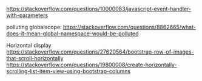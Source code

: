 
https://stackoverflow.com/questions/10000083/javascript-event-handler-with-parameters 

polluting globalscope:
https://stackoverflow.com/questions/8862665/what-does-it-mean-global-namespace-would-be-polluted

Horizontal display
https://stackoverflow.com/questions/27620564/bootstrap-row-of-images-that-scroll-horizontally
https://stackoverflow.com/questions/19800008/create-horizontally-scrolling-list-item-view-using-bootstrap-columns